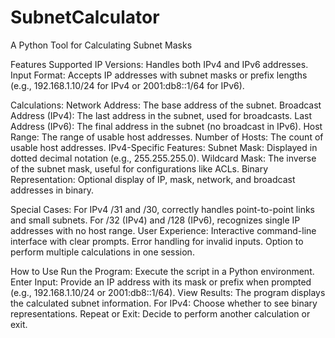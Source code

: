 # SubnetCalculator
A Python Tool for Calculating Subnet Masks


Features
Supported IP Versions: Handles both IPv4 and IPv6 addresses.
Input Format: Accepts IP addresses with subnet masks or prefix lengths (e.g., 192.168.1.10/24 for IPv4 or 2001:db8::1/64 for IPv6).

Calculations:
Network Address: The base address of the subnet.
Broadcast Address (IPv4): The last address in the subnet, used for broadcasts.
Last Address (IPv6): The final address in the subnet (no broadcast in IPv6).
Host Range: The range of usable host addresses.
Number of Hosts: The count of usable host addresses.
IPv4-Specific Features:
Subnet Mask: Displayed in dotted decimal notation (e.g., 255.255.255.0).
Wildcard Mask: The inverse of the subnet mask, useful for configurations like ACLs.
Binary Representation: Optional display of IP, mask, network, and broadcast addresses in binary.

Special Cases:
For IPv4 /31 and /30, correctly handles point-to-point links and small subnets.
For /32 (IPv4) and /128 (IPv6), recognizes single IP addresses with no host range.
User Experience:
Interactive command-line interface with clear prompts.
Error handling for invalid inputs.
Option to perform multiple calculations in one session.

How to Use
Run the Program: Execute the script in a Python environment.
Enter Input: Provide an IP address with its mask or prefix when prompted (e.g., 192.168.1.10/24 or 2001:db8::1/64).
View Results: The program displays the calculated subnet information.
For IPv4: Choose whether to see binary representations.
Repeat or Exit: Decide to perform another calculation or exit.
